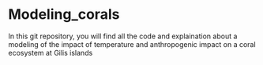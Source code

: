 # Modeling_corals
In this git repository, you will find all the code and explaination about a modeling of the impact of temperature and anthropogenic impact on a coral ecosystem at Gilis islands
